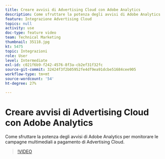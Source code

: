 ```yaml
---
title: Creare avvisi di Advertising Cloud con Adobe Analytics
description: Come sfruttare la potenza degli avvisi di Adobe Analytics per monitorare le campagne multimediali a pagamento di Advertising Cloud.
feature: Integrazione Advertising Cloud
topics: null
activity: use
doc-type: feature video
team: Technical Marketing
thumbnail: 35118.jpg
kt: 5475
topic: Integrazioni
role: User
level: Intermediate
exl-id: c021f6b9-f242-4576-8f3a-cb2ef31f32fc
source-git-commit: 32424f3f2b05952fe4df9ea91dcbe51684cee905
workflow-type: tm+mt
source-wordcount: '54'
ht-degree: 27%

---
```


# Creare avvisi di Advertising Cloud con Adobe Analytics

Come sfruttare la potenza degli avvisi di Adobe Analytics per monitorare le campagne multimediali a pagamento di Advertising Cloud.

>[!VIDEO](https://video.tv.adobe.com/v/35118/?quality=12&learn=on)
